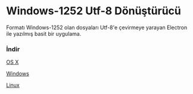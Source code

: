 # Windows-1252 Utf-8 Dönüştürücü

Formatı Windows-1252 olan dosyaları Utf-8'e çevirmeye yarayan Electron ile yazılmış basit bir uygulama.

### İndir

[OS X](https://github.com/ozgrozer/win1252-utf8-donusturucu/releases/download/0.1.0/win1252-utf8-donusturucu-v0.1.0-os-x.zip)

[Windows](https://github.com/ozgrozer/win1252-utf8-donusturucu/releases/download/0.1.0/win1252-utf8-donusturucu-v0.1.0-windows.zip)

[Linux](https://github.com/ozgrozer/win1252-utf8-donusturucu/releases/download/0.1.0/win1252-utf8-donusturucu-v0.1.0-linux.zip)